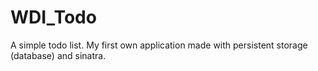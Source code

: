 WDI_Todo
========

A simple todo list. 
My first own application made with persistent storage (database) and sinatra. 
